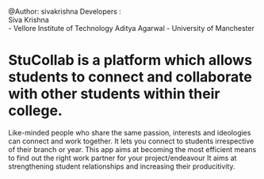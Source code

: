@Author: sivakrishna
Developers :<br>
Siva Krishna <br> - Vellore Institute of Technology
Aditya Agarwal - University of Manchester
<br>

# StuCollab is a platform which allows students to connect and collaborate with other students within their college. 
Like-minded people who share the same passion, interests and ideologies can connect and work together. 
It lets you connect to students irrespective of their branch or year.
This app aims at becoming the most efficient means to find out the right work partner for your project/endeavour
It aims at strengthening student relationships and increasing their producitivity.
